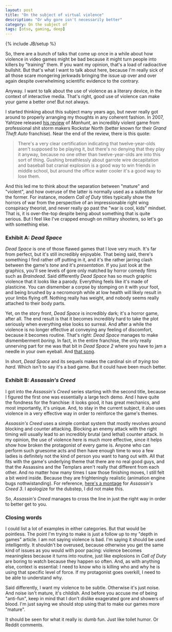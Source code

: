 ```yaml
---
layout: post
title: "On the subject of virtual violence"
description: "Or why gore isn't necessarily better"
category: On the subject of
tags: [otso, gaming, deep]
---
```

{% include JB/setup %}

So, there are a bunch of talks that come up once in a while about how violence in video games might be bad because it might turn people into killers by "training" them. If you want my opinion, that's a load of radioactive bullshit. But that's what I want to talk about here, because I'm really sick of all those scare mongering jerkwads bringing the issue up over and over again despite overwhelming scientific evidence to the contrary.

Anyway. I want to talk about the use of violence as a literary device, in the context of interactive media. That's right, good use of violence can make your game a better one! But not always.

<!-- more -->

I started thinking about this subject many years ago, but never really got around to properly arranging my thoughts in any coherent fashion. In 2007, Yahtzee released [his review](http://www.escapistmagazine.com/videos/view/zero-punctuation/6-Manhunt) of _Manhunt_, an incredibly violent game from professional shit storm makers Rockstar North (better known for their _Grand Theft Auto_ franchise). Near the end of the review, there is this quote:

> There's a very clear certification indicating that twelve-year-olds aren't supposed to be playing it, but there's no denying that they play it anyway, because no one other than twelve-year-olds are into this sort of thing. Gushing breathlessly about garrote wire decapitation and baseball bat cranial explosion is a good way to win friends in middle school, but around the office water cooler it's a good way to lose them.

And this led me to think about the separation between "mature" and "violent", and how overuse of the latter is normally used as a substitute for the former. For instance, modern _Call of Duty_ titles typically show the horrors of war from the perspective of an impressionable right wing conspiracy theorist, and never really go past the "war is cool, kids" mindset. That is, it is over-the-top despite being about something that is quite serious. But I feel like I've crapped enough on military shooters, so let's go with something else.

### Exhibit A: _Dead Space_

_Dead Space_ is one of those flawed games that I love very much. It's far from perfect, but it's still incredibly enjoyable. That being said, there's something I find rather off putting in it, and it's the rather jarring clash between the game's _tone_ and it's _presentation_. If you just look at the graphics, you'll see levels of gore only matched by horror comedy films such as _Braindead_. Said differently _Dead Space_ has so much graphic violence that it looks like a parody. Everything feels like it's made of plasticine. You can dismember a corpse by stomping on it with your foot, and being brushed by a necromorph while at low health will likely result in your limbs flying off. Nothing really has weight, and nobody seems really attached to their body parts. 

Yet, on the story front, _Dead Space_ is incredibly dark; it's a horror game, after all. The end result is that it becomes incredibly hard to take the plot seriously when everything else looks so surreal. And after a while the violence is no longer effective at conveying any feeling of discomfort, because it becomes routine. That's right: _Dead Space_ manages to make dismemberment _boring_. In fact, in the entire franchise, the only really unnerving part for me was that bit in _Dead Space 2_ where you have to jam a needle in your own eyeball. And [that song](http://www.youtube.com/watch?v=jRXQsQKGqIU).

In short, _Dead Space_ and its sequels makes the cardinal sin of _trying too hard_. Which isn't to say it's a bad game. But it could have been much better.

### Exhibit B: _Assassin's Creed_

I got into the _Assassin's Creed_ series starting with the second title, because I figured the first one was essentially a large tech demo. And I have quite the fondness for the franchise: it looks good, it has great mechanics, and most importantly, it's unique. And, to stay in the current subject, it also uses violence in a very effective way in order to reinforce the game's themes.

_Assassin's Creed_ uses a simple combat system that mostly revolves around blocking and counter attacking. Blocking an enemy attack with the right timing will usually lead to an incredibly brutal (and lethal) counter attack. In my opinion, the use of violence here is much more effective, since it helps show how broken the protagonist of every game is. Anyone who can perform such gruesome acts and then have enough time to woo a few ladies is definitely not the kind of person you want to hang out with. All that fits with the game's underlying theme that there are no real good guys, and that the Assassins and the Templars aren't really that different from each other. And no matter how many times I saw those finishing moves, I still felt a bit weird inside. Because they are frighteningly realistic (animation engine bugs nothwistanding). For reference, [here's a montage](http://www.youtube.com/watch?v=v662VSyyKlY) for _Assassin's Creed 3_. I apologize for the dubstep, I did not make this.

So, _Assassin's Creed_ manages to cross the line in just the right way in order to better get to you.

### Closing words

I could list a lot of examples in either categories. But that would be pointless. The point I'm trying to make is just a follow up to my "depth in games" article. I am not saying violence is bad. I'm saying it should be used intelligently. It shouldn't be overused, because otherwise you get the same kind of issues as you would with poor pacing: violence becomes meaningless because it turns into routine, just like explosions in _Call of Duty_ are boring to watch because they happen so often. And, as with anything else, context is essential: I need to know who is killing who and why he is using that specific level of force. If my protagonist goes overkill, I need to be able to understand why.

Said differently, I want my violence to be subtle. Otherwise it's just noise. And noise isn't mature, it's childish. And before you accuse me of being "anti-fun", keep in mind that I don't dislike exagerated gore and showers of blood. I'm just saying we should stop using that to make our games more "mature". 

It should be seen for what it really is: dumb fun. Just like toilet humor. Or Reddit comments.

